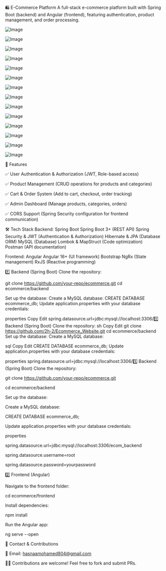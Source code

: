 🛍️ E-Commerce Platform
A full-stack e-commerce platform built with Spring Boot (backend) and Angular (frontend), featuring authentication, product management, and order processing.

![Image](https://github.com/user-attachments/assets/8bce6986-4b05-47cd-ab14-33fa9d5c838f)

![Image](https://github.com/user-attachments/assets/f130afe7-3163-47af-a1f2-bd52fbe3ce11)

![Image](https://github.com/user-attachments/assets/1f9b7556-b22a-4f9d-b836-97729f03275d)

![Image](https://github.com/user-attachments/assets/1f090c09-0338-4c8a-b725-2a76890b6f86)

![Image](https://github.com/user-attachments/assets/b811f27f-f629-4f7c-b10c-3ca09f5f0669)

![Image](https://github.com/user-attachments/assets/8e2b907f-ec10-4b15-be93-e696a508d357)

![Image](https://github.com/user-attachments/assets/80549d3c-c518-4383-a523-fbf11983417a)

![Image](https://github.com/user-attachments/assets/cb8d9e78-b10e-4785-86ee-4d7a687f43a7)

![Image](https://github.com/user-attachments/assets/5ba24f29-330f-474e-a5ac-1f12d9328d55)

![Image](https://github.com/user-attachments/assets/d718aab0-aeb7-4f8c-9544-bf6a24c0bc0a)

![Image](https://github.com/user-attachments/assets/fc950659-877e-4886-9807-b8eb4dacbc4d)

![Image](https://github.com/user-attachments/assets/d2dd11fa-c68e-4936-b36c-26b36bd0fd5d)

![Image](https://github.com/user-attachments/assets/9d6fa765-0d4a-40dc-a581-8764a44754d2)

![Image](https://github.com/user-attachments/assets/852cffc2-89ba-4457-8d82-af1c70840f0f)


📌 Features

✅ User Authentication & Authorization (JWT, Role-based access)

✅ Product Management (CRUD operations for products and categories)

✅ Cart & Order System (Add to cart, checkout, order tracking)

✅ Admin Dashboard (Manage products, categories, orders)

✅ CORS Support (Spring Security configuration for frontend communication)

🛠️ Tech Stack
Backend: Spring Boot
Spring Boot 3+ (REST API)
Spring Security & JWT (Authentication & Authorization)
Hibernate & JPA (Database ORM)
MySQL (Database)
Lombok & MapStruct (Code optimization)
Postman (API documentation)

Frontend: Angular
Angular 16+ (UI framework)
Bootstrap
NgRx (State management)
RxJS (Reactive programming)



1️⃣ Backend (Spring Boot)
Clone the repository:

git clone https://github.com/your-repo/ecommerce.git
cd ecommerce/backend

Set up the database:
Create a MySQL database:
CREATE DATABASE ecommerce_db;
Update application.properties with your database credentials:

properties
Copy
Edit
spring.datasource.url=jdbc:mysql://localhost:3306/1️⃣ Backend (Spring Boot)
Clone the repository:
sh
Copy
Edit
git clone https://github.com/2h-2/Ecommerce_Website.git
cd ecommerce/backend
Set up the database:
Create a MySQL database:

sql
Copy
Edit
CREATE DATABASE ecommerce_db;
Update application.properties with your database credentials:

properties
spring.datasource.url=jdbc:mysql://localhost:3306/1️⃣ Backend (Spring Boot)
Clone the repository:

git clone https://github.com/your-repo/ecommerce.git

cd ecommerce/backend

Set up the database:

Create a MySQL database:

CREATE DATABASE ecommerce_db;

Update application.properties with your database credentials:

properties

spring.datasource.url=jdbc:mysql://localhost:3306/ecom_backend

spring.datasource.username=root

spring.datasource.password=yourpassword


2️⃣ Frontend (Angular)

Navigate to the frontend folder:

cd ecommerce/frontend

Install dependencies:

npm install


Run the Angular app:

ng serve --open


📩 Contact & Contributions

📧 Email: hasnaamohamed804@gmail.com

👨‍💻 Contributions are welcome! Feel free to fork and submit PRs.
